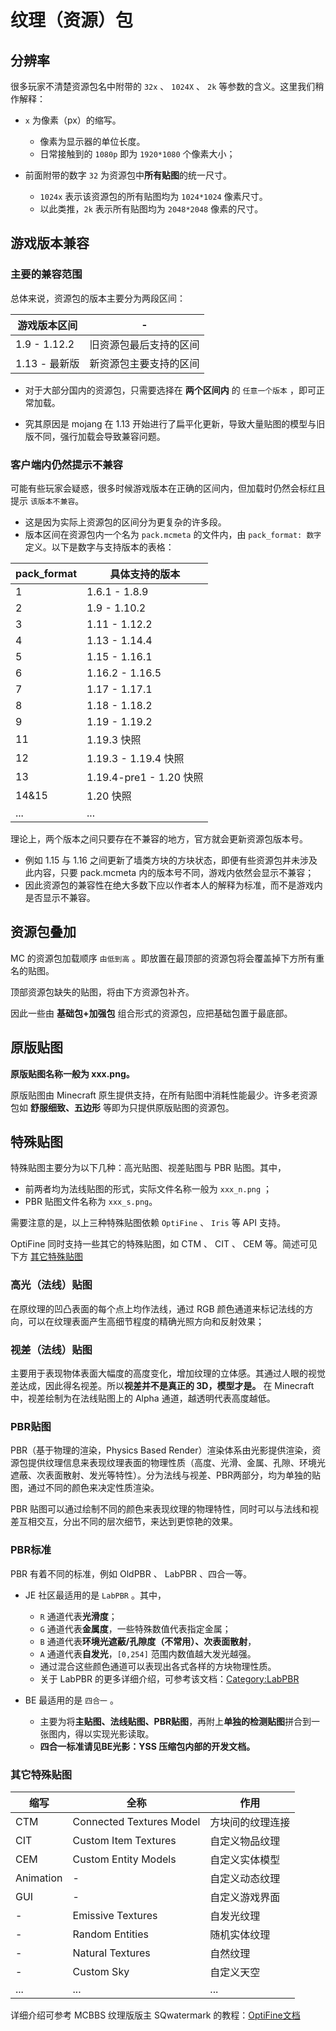 # 纹理（资源）包

## 分辨率

很多玩家不清楚资源包名中附带的 `32x` 、 `1024X` 、 `2k` 等参数的含义。这里我们稍作解释：

- `x` 为像素（px）的缩写。
  - 像素为显示器的单位长度。
  - 日常接触到的 `1080p` 即为 `1920*1080` 个像素大小；

- 前面附带的数字 `32` 为资源包中**所有贴图**的统一尺寸。
  - `1024x` 表示该资源包的所有贴图均为 `1024*1024` 像素尺寸。
  - 以此类推，`2k` 表示所有贴图均为 `2048*2048` 像素的尺寸。

## 游戏版本兼容

### 主要的兼容范围

总体来说，资源包的版本主要分为两段区间：

| 游戏版本区间 | - |
|-----|---------------------|
| 1.9 - 1.12.2 | 旧资源包最后支持的区间 |
| 1.13 - 最新版 | 新资源包主要支持的区间 |

- 对于大部分国内的资源包，只需要选择在 **两个区间内** 的 `任意一个版本` ，即可正常加载。

- 究其原因是 mojang 在 1.13 开始进行了扁平化更新，导致大量贴图的模型与旧版不同，强行加载会导致兼容问题。

### 客户端内仍然提示不兼容

可能有些玩家会疑惑，很多时候游戏版本在正确的区间内，但加载时仍然会标红且提示 `该版本不兼容`。

- 这是因为实际上资源包的区间分为更复杂的许多段。
- 版本区间在资源包内一个名为 `pack.mcmeta` 的文件内，由 `pack_format: 数字` 定义。以下是数字与支持版本的表格：

|pack_format|具体支持的版本|
|-----|---------------------|
| 1 | 1.6.1 - 1.8.9 |
| 2 | 1.9 - 1.10.2 |
| 3 | 1.11 - 1.12.2 |
| 4 | 1.13 - 1.14.4 |
| 5 | 1.15 - 1.16.1 |
| 6 | 1.16.2 - 1.16.5 |
| 7 | 1.17 - 1.17.1 |
| 8 | 1.18 - 1.18.2 |
| 9 | 1.19 - 1.19.2 |
| 11 | 1.19.3 快照 |
| 12 | 1.19.3 - 1.19.4 快照 |
| 13 | 1.19.4-pre1 - 1.20 快照 |
| 14&15 | 1.20 快照 |
| ... | ... |

理论上，两个版本之间只要存在不兼容的地方，官方就会更新资源包版本号。

- 例如 1.15 与 1.16 之间更新了墙类方块的方块状态，即便有些资源包并未涉及此内容，只要 pack.mcmeta 内的版本号不同，游戏内依然会显示不兼容；
- 因此资源包的兼容性在绝大多数下应以作者本人的解释为标准，而不是游戏内是否显示不兼容。

## 资源包叠加

MC 的资源包加载顺序 `由低到高` 。即放置在最顶部的资源包将会覆盖掉下方所有重名的贴图。

顶部资源包缺失的贴图，将由下方资源包补齐。

因此一些由 **基础包+加强包** 组合形式的资源包，应把基础包置于最底部。

## 原版贴图

**原版贴图名称一般为 xxx.png。**

原版贴图由 Minecraft 原生提供支持，在所有贴图中消耗性能最少。许多老资源包如 **舒服细致、五边形** 等即为只提供原版贴图的资源包。

## 特殊贴图

特殊贴图主要分为以下几种：高光贴图、视差贴图与 PBR 贴图。其中，

- 前两者均为法线贴图的形式，实际文件名称一般为 `xxx_n.png` ；
- PBR 贴图文件名称为 `xxx_s.png`。

需要注意的是，以上三种特殊贴图依赖 `OptiFine` 、 `Iris` 等 API 支持。

OptiFine 同时支持一些其它的特殊贴图，如 CTM 、 CIT 、 CEM 等。简述可见下方 [其它特殊贴图](#其它特殊贴图)

### 高光（法线）贴图

在原纹理的凹凸表面的每个点上均作法线，通过 RGB 颜色通道来标记法线的方向，可以在纹理表面产生高细节程度的精确光照方向和反射效果；

### 视差（法线）贴图

主要用于表现物体表面大幅度的高度变化，增加纹理的立体感。其通过人眼的视觉差达成，因此得名视差。所以**视差并不是真正的 3D，模型才是。** 在 Minecraft 中，视差绘制为在法线贴图上的 Alpha 通道，越透明代表高度越低。

### PBR贴图

PBR（基于物理的渲染，Physics Based Render）渲染体系由光影提供渲染，资源包提供纹理信息来表现纹理表面的物理性质（高度、光滑、金属、孔隙、环境光遮蔽、次表面散射、发光等特性）。分为法线与视差、PBR两部分，均为单独的贴图，通过不同的颜色来决定性质渲染。

PBR 贴图可以通过绘制不同的颜色来表现纹理的物理特性，同时可以与法线和视差互相交互，分出不同的层次细节，来达到更惊艳的效果。

### PBR标准

PBR 有着不同的标准，例如 OldPBR 、 LabPBR 、四合一等。

- JE 社区最适用的是 `LabPBR` 。其中，
  - `R` 通道代表**光滑度**；
  - `G` 通道代表**金属度**，一些特殊数值代表指定金属；
  - `B` 通道代表**环境光遮蔽/孔隙度（不常用）、次表面散射**，
  - `A` 通道代表**自发光**，`[0,254]` 范围内数值越大发光越强。
  - 通过混合这些颜色通道可以表现出各式各样的方块物理性质。
  - 关于 LabPBR 的更多详细介绍，可参考该文档：[Category:LabPBR](https://wiki.shaderlabs.org/wiki/Category:LabPBR)

- BE 最适用的是 `四合一` 。
  - 主要为将**主贴图、法线贴图、PBR贴图**，再附上**单独的检测贴图**拼合到一张图内，得以实现光影读取。
  - **四合一标准请见BE光影：YSS 压缩包内部的开发文档。**

### 其它特殊贴图

| 缩写 | 全称 | 作用 |
|-----|------|-----|
| CTM | Connected Textures Model | 方块间的纹理连接 |
| CIT | Custom Item Textures | 自定义物品纹理 |
| CEM | Custom Entity Models | 自定义实体模型 |
| Animation | - | 自定义动态纹理 |
| GUI | - | 自定义游戏界面 |
| - | Emissive Textures | 自发光纹理 |
| - | Random Entities | 随机实体纹理 |
| - | Natural Textures | 自然纹理 |
| - | Custom Sky | 自定义天空 |
| ... | ... | ... |

详细介绍可参考 MCBBS 纹理版版主 SQwatermark 的教程：[OptiFine文档](http://sqwatermark.com/resguide/optifinedoc/)
